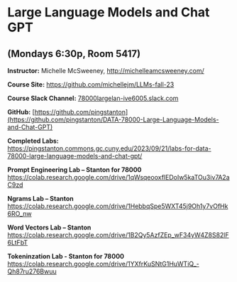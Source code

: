 # Large Language Models and Chat GPT #
## (Mondays 6:30p, Room 5417) ##

**Instructor:** Michelle McSweeney, http://michelleamcsweeney.com/

**Course Site:** https://github.com/michellejm/LLMs-fall-23

**Course Slack Channel:** [78000largelan-ive6005.slack.com](https://78000largelan-ive6005.slack.com/)

**GitHub:** [https://github.com/pingstanton](https://github.com/pingstanton/DATA-78000-Large-Language-Models-and-Chat-GPT)

**Completed Labs:** https://pingstanton.commons.gc.cuny.edu/2023/09/21/labs-for-data-78000-large-language-models-and-chat-gpt/

**Prompt Engineering Lab – Stanton for 78000**
https://colab.research.google.com/drive/1qWsqeooxflEDoIw5kaTOu3iv7A2aC9zd

**Ngrams Lab – Stanton**
https://colab.research.google.com/drive/1HebbqSpe5WXT45j9Oh1y7vOfHk6RO_nw

**Word Vectors Lab – Stanton**
https://colab.research.google.com/drive/1B2Qy5AzfZEp_wF34yW4Z8S82lF6LtFbT

**Tokeninzation Lab - Stanton for 78000**
https://colab.research.google.com/drive/1YXfrKuSNtG1HuWTiQ_-Qh87ru276Bwuu


